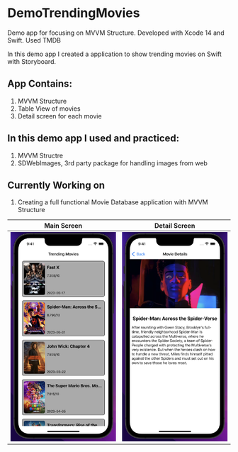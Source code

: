 # DemoTrendingMovies
Demo app for focusing on MVVM Structure. Developed with Xcode 14 and Swift. Used TMDB

In this demo app I created a application to show trending movies on Swift with Storyboard.

## App Contains:
1. MVVM Structure
2. Table View of movies
3. Detail screen for each movie 

## In this demo app I used and practiced:
1. MVVM Structre
2. SDWebImages, 3rd party package for handling images from web

## Currently Working on
1. Creating a full functional Movie Database application with MVVM Structure


| Main Screen | Detail Screen   |
| ----------- | --------------- |
| ![Main Screen](https://github.com/ekenozlu/DemoTrendingMovies/blob/main/GitImages/main_screen.png "Main Screen") | ![Detail Screen](https://github.com/ekenozlu/DemoTrendingMovies/blob/main/GitImages/detail_screen.png "Detail Screen") |
